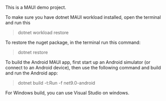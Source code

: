 This is a MAUI demo project.

To make sure you have dotnet MAUI workload installed, open the terminal and run this 
> dotnet workload restore

To restore the nuget package, in the terminal run this command:
> dotnet restore

To build the Android MAUI app, first start up an Android simulator (or connect to an Android device), then use the following command and build and run the Android app:
> dotnet build -t:Run -f net9.0-android

For Windows build, you can use Visual Studio on windows.
